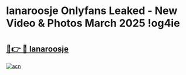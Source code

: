 # lanaroosje Onlyfans Leaked - New Video & Photos March 2025 !og4ie

# <h2><a href="https://1vfewx.iuczelnia.edu.pl?title=lanaroosje&ref=og4ie">🔗👉 🔴 lanaroosje</a></h2>

[![acn](https://github.com/user-attachments/assets/0f9c940e-d8b0-45ae-aac7-cd30a18b3e1c)](https://1vfewx.iuczelnia.edu.pl?title=lanaroosje&ref=og4ie)

